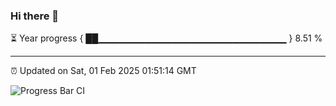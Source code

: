 ### Hi there 👋

⏳ Year progress { ██▁▁▁▁▁▁▁▁▁▁▁▁▁▁▁▁▁▁▁▁▁▁▁▁▁▁▁▁ } 8.51 %

---

⏰ Updated on Sat, 01 Feb 2025 01:51:14 GMT

![Progress Bar CI](https://github.com/DhruviPatel157/GitHub-Actions-Demo/workflows/Progress%20Bar%20CI/badge.svg)
